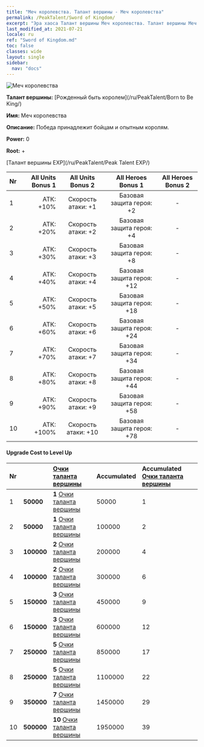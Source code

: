 ```yaml
---
title: "Меч королевства. Талант вершины - Меч королевства"
permalink: /PeakTalent/Sword of Kingdom/
excerpt: "Эра хаоса Талант вершины Меч королевства. Талант вершины Меч королевства. Меч королевства"
last_modified_at: 2021-07-21
locale: ru
ref: "Sword of Kingdom.md"
toc: false
classes: wide
layout: single
sidebar:
  nav: "docs"
---
```


  ![Меч королевства](/images/pt/talent_4401.png)

  **Талант вершины:** [Рожденный быть королем](/ru/PeakTalent/Born to Be King/)

  **Имя:** Меч королевства

  **Описание:** Победа принадлежит бойцам и опытным королям.

  **Power:** 0

  **Root:** +

  [Талант вершины EXP](/ru/PeakTalent/Peak Talent EXP/)

  | Nr | All Units Bonus 1 | All Units Bonus 2 | All Heroes Bonus 1 | All Heroes Bonus 2 |
  |:---|--------------:|:-------------:|:-------------:|:-------------:|
  | 1 | АТК: +10% | Скорость атаки: +1 | Базовая защита героя: +2 | - |
  | 2 | АТК: +20% | Скорость атаки: +2 | Базовая защита героя: +4 | - |
  | 3 | АТК: +30% | Скорость атаки: +3 | Базовая защита героя: +8 | - |
  | 4 | АТК: +40% | Скорость атаки: +4 | Базовая защита героя: +12 | - |
  | 5 | АТК: +50% | Скорость атаки: +5 | Базовая защита героя: +18 | - |
  | 6 | АТК: +60% | Скорость атаки: +6 | Базовая защита героя: +24 | - |
  | 7 | АТК: +70% | Скорость атаки: +7 | Базовая защита героя: +34 | - |
  | 8 | АТК: +80% | Скорость атаки: +8 | Базовая защита героя: +44 | - |
  | 9 | АТК: +90% | Скорость атаки: +9 | Базовая защита героя: +58 | - |
  | 10 | АТК: +100% | Скорость атаки: +10 | Базовая защита героя: +78 | - |


#### Upgrade Cost to Level Up

  | Nr | <i class="fas fa-coins"/> | [Очки таланта вершины](/ItemsRU/con_934/) | Accumulated <i class="fas fa-coins"/> | Accumulated [Очки таланта вершины](/ItemsRU/con_934/) |
  |:---|:--------------|:-------------|:-------------|:-------------|
  | 1 | **50000** | **1** [Очки таланта вершины](/ItemsRU/con_934/) | 50000 | 1 |
  | 2 | **50000** | **1** [Очки таланта вершины](/ItemsRU/con_934/) | 100000 | 2 |
  | 3 | **100000** | **2** [Очки таланта вершины](/ItemsRU/con_934/) | 200000 | 4 |
  | 4 | **100000** | **2** [Очки таланта вершины](/ItemsRU/con_934/) | 300000 | 6 |
  | 5 | **150000** | **3** [Очки таланта вершины](/ItemsRU/con_934/) | 450000 | 9 |
  | 6 | **150000** | **3** [Очки таланта вершины](/ItemsRU/con_934/) | 600000 | 12 |
  | 7 | **250000** | **5** [Очки таланта вершины](/ItemsRU/con_934/) | 850000 | 17 |
  | 8 | **250000** | **5** [Очки таланта вершины](/ItemsRU/con_934/) | 1100000 | 22 |
  | 9 | **350000** | **7** [Очки таланта вершины](/ItemsRU/con_934/) | 1450000 | 29 |
  | 10 | **500000** | **10** [Очки таланта вершины](/ItemsRU/con_934/) | 1950000 | 39 |
